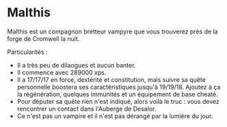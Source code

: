 # Malthis
Malthis est un compagnon bretteur vampyre que vous trouverez près de la forge de Cromwell la nuit.

Particularités :

- Il a très peu de dilaogues et aucun banter.
- Il commence avec 289000 xps.
- Il a 17/17/17 en force, dextérité et constitution, mais suivre sa quête personnelle boostera ses caractéristiques jusqu'à 19/19/18. Ajoutez à ça la régénération, quelques immunités et un équipement de base cheaté.
- Pour députer sa quête rien n'est indiqué, alors voilà le truc : vous devez rencontrer un contact dans l'Auberge de Desalor.
- Ce n'est pas un vampire et il n'est pas dérangé par la lumière du jour.
